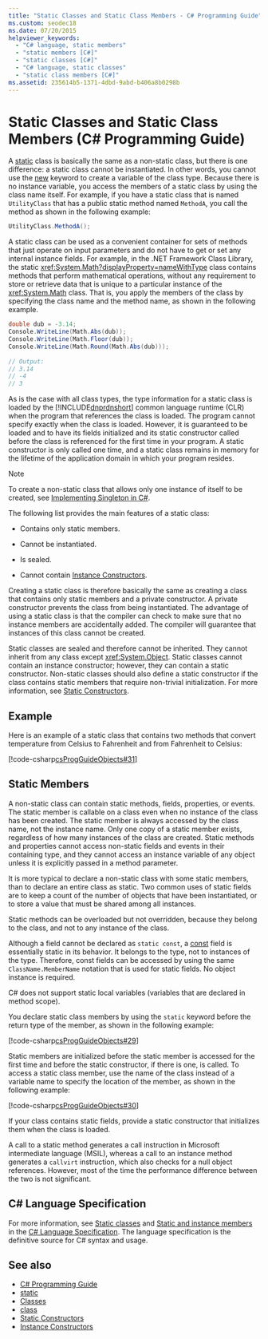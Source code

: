 ```yaml
---
title: "Static Classes and Static Class Members - C# Programming Guide"
ms.custom: seodec18
ms.date: 07/20/2015
helpviewer_keywords: 
  - "C# language, static members"
  - "static members [C#]"
  - "static classes [C#]"
  - "C# language, static classes"
  - "static class members [C#]"
ms.assetid: 235614b5-1371-4dbd-9abd-b406a8b0298b
---
```

# Static Classes and Static Class Members (C# Programming Guide)
A [static](../../../csharp/language-reference/keywords/static.md) class is basically the same as a non-static class, but there is one difference: a static class cannot be instantiated. In other words, you cannot use the [new](../../../csharp/language-reference/keywords/new.md) keyword to create a variable of the class type. Because there is no instance variable, you access the members of a static class by using the class name itself. For example, if you have a static class that is named `UtilityClass` that has a public static method named `MethodA`, you call the method as shown in the following example:  
  
```csharp  
UtilityClass.MethodA();  
```  
  
 A static class can be used as a convenient container for sets of methods that just operate on input parameters and do not have to get or set any internal instance fields. For example, in the .NET Framework Class Library, the static <xref:System.Math?displayProperty=nameWithType> class contains methods that perform mathematical operations, without any requirement to store or retrieve data that is unique to a particular instance of the <xref:System.Math> class. That is, you apply the members of the class by specifying the class name and the method name, as shown in the following example.  
  
```csharp  
double dub = -3.14;  
Console.WriteLine(Math.Abs(dub));  
Console.WriteLine(Math.Floor(dub));  
Console.WriteLine(Math.Round(Math.Abs(dub)));  
  
// Output:  
// 3.14  
// -4  
// 3  
```  
  
 As is the case with all class types, the type information for a static class is loaded by the [!INCLUDE[dnprdnshort](~/includes/dnprdnshort-md.md)] common language runtime (CLR) when the program that references the class is loaded. The program cannot specify exactly when the class is loaded. However, it is guaranteed to be loaded and to have its fields initialized and its static constructor called before the class is referenced for the first time in your program. A static constructor is only called one time, and a static class remains in memory for the lifetime of the application domain in which your program resides.  
  
> [!NOTE]
>  To create a non-static class that allows only one instance of itself to be created, see [Implementing Singleton in C#](https://docs.microsoft.com/previous-versions/msp-n-p/ff650316%28v=pandp.10%29).  
  
 The following list provides the main features of a static class:  
  
-   Contains only static members.  
  
-   Cannot be instantiated.  
  
-   Is sealed.  
  
-   Cannot contain [Instance Constructors](../../../csharp/programming-guide/classes-and-structs/instance-constructors.md).  
  
 Creating a static class is therefore basically the same as creating a class that contains only static members and a private constructor. A private constructor prevents the class from being instantiated. The advantage of using a static class is that the compiler can check to make sure that no instance members are accidentally added. The compiler will guarantee that instances of this class cannot be created.  
  
 Static classes are sealed and therefore cannot be inherited. They cannot inherit from any class except <xref:System.Object>. Static classes cannot contain an instance constructor; however, they can contain a static constructor. Non-static classes should also define a static constructor if the class contains static members that require non-trivial initialization. For more information, see [Static Constructors](../../../csharp/programming-guide/classes-and-structs/static-constructors.md).  
  
## Example  
 Here is an example of a static class that contains two methods that convert temperature from Celsius to Fahrenheit and from Fahrenheit to Celsius:  
  
 [!code-csharp[csProgGuideObjects#31](../../../csharp/programming-guide/classes-and-structs/codesnippet/CSharp/static-classes-and-static-class-members_1.cs)]  
  
## Static Members  
 A non-static class can contain static methods, fields, properties, or events. The static member is callable on a class even when no instance of the class has been created. The static member is always accessed by the class name, not the instance name. Only one copy of a static member exists, regardless of how many instances of the class are created. Static methods and properties cannot access non-static fields and events in their containing type, and they cannot access an instance variable of any object unless it is explicitly passed in a method parameter.  
  
 It is more typical to declare a non-static class with some static members, than to declare an entire class as static. Two common uses of static fields are to keep a count of the number of objects that have been instantiated, or to store a value that must be shared among all instances.  
  
 Static methods can be overloaded but not overridden, because they belong to the class, and not to any instance of the class.  
  
 Although a field cannot be declared as `static const`, a [const](../../../csharp/language-reference/keywords/const.md) field is essentially static in its behavior. It belongs to the type, not to instances of the type. Therefore, const fields can be accessed by using the same `ClassName.MemberName` notation that is used for static fields. No object instance is required.  
  
 C# does not support static local variables (variables that are declared in method scope).  
  
 You declare static class members by using the `static` keyword before the return type of the member, as shown in the following example:  
  
 [!code-csharp[csProgGuideObjects#29](../../../csharp/programming-guide/classes-and-structs/codesnippet/CSharp/static-classes-and-static-class-members_2.cs)]  
  
 Static members are initialized before the static member is accessed for the first time and before the static constructor, if there is one, is called. To access a static class member, use the name of the class instead of a variable name to specify the location of the member, as shown in the following example:  
  
 [!code-csharp[csProgGuideObjects#30](../../../csharp/programming-guide/classes-and-structs/codesnippet/CSharp/static-classes-and-static-class-members_3.cs)]  
  
 If your class contains static fields, provide a static constructor that initializes them when the class is loaded.  
  
 A call to a static method generates a call instruction in Microsoft intermediate language (MSIL), whereas a call to an instance method generates a `callvirt` instruction, which also checks for a null object references. However, most of the time the performance difference between the two is not significant.  
  
## C# Language Specification  

For more information, see [Static classes](~/_csharplang/spec/classes.md#static-classes) and [Static and instance members](~/_csharplang/spec/classes.md#static-and-instance-members) in the [C# Language Specification](../../language-reference/language-specification/index.md). The language specification is the definitive source for C# syntax and usage.
  
## See also

- [C# Programming Guide](../../../csharp/programming-guide/index.md)
- [static](../../../csharp/language-reference/keywords/static.md)
- [Classes](../../../csharp/programming-guide/classes-and-structs/classes.md)
- [class](../../../csharp/language-reference/keywords/class.md)
- [Static Constructors](../../../csharp/programming-guide/classes-and-structs/static-constructors.md)
- [Instance Constructors](../../../csharp/programming-guide/classes-and-structs/instance-constructors.md)
